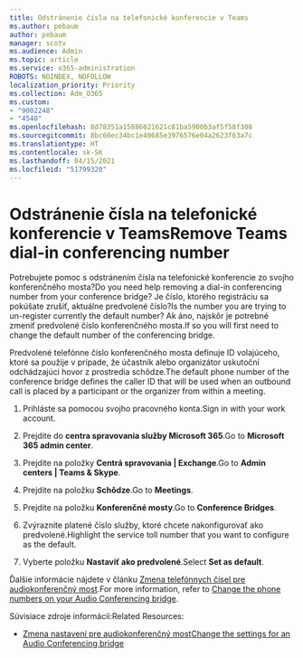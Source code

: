 ```yaml
---
title: Odstránenie čísla na telefonické konferencie v Teams
ms.author: pebaum
author: pebaum
manager: scotv
ms.audience: Admin
ms.topic: article
ms.service: o365-administration
ROBOTS: NOINDEX, NOFOLLOW
localization_priority: Priority
ms.collection: Adm_O365
ms.custom:
- "9002248"
- "4540"
ms.openlocfilehash: 8d78351a15886021621c81ba5900b3af5f58f308
ms.sourcegitcommit: 8bc60ec34bc1e40685e3976576e04a2623f63a7c
ms.translationtype: HT
ms.contentlocale: sk-SK
ms.lasthandoff: 04/15/2021
ms.locfileid: "51799320"
---
```

# <a name="remove-teams-dial-in-conferencing-number"></a><span data-ttu-id="f4ea3-102">Odstránenie čísla na telefonické konferencie v Teams</span><span class="sxs-lookup"><span data-stu-id="f4ea3-102">Remove Teams dial-in conferencing number</span></span>

<span data-ttu-id="f4ea3-103">Potrebujete pomoc s odstránením čísla na telefonické konferencie zo svojho konferenčného mosta?</span><span class="sxs-lookup"><span data-stu-id="f4ea3-103">Do you need help removing a dial-in conferencing number from your conference bridge?</span></span> <span data-ttu-id="f4ea3-104">Je číslo, ktorého registráciu sa pokúšate zrušiť, aktuálne predvolené číslo?</span><span class="sxs-lookup"><span data-stu-id="f4ea3-104">Is the number you are trying to un-register currently the default number?</span></span> <span data-ttu-id="f4ea3-105">Ak áno, najskôr je potrebné zmeniť predvolené číslo konferenčného mosta.</span><span class="sxs-lookup"><span data-stu-id="f4ea3-105">If so you will first need to change the default number of the conferencing bridge.</span></span>

<span data-ttu-id="f4ea3-106">Predvolené telefónne číslo konferenčného mosta definuje ID volajúceho, ktoré sa použije v prípade, že účastník alebo organizátor uskutoční odchádzajúci hovor z prostredia schôdze.</span><span class="sxs-lookup"><span data-stu-id="f4ea3-106">The default phone number of the conference bridge defines the caller ID that will be used when an outbound call is placed by a participant or the organizer from within a meeting.</span></span>

1. <span data-ttu-id="f4ea3-107">Prihláste sa pomocou svojho pracovného konta.</span><span class="sxs-lookup"><span data-stu-id="f4ea3-107">Sign in with your work account.</span></span>

2. <span data-ttu-id="f4ea3-108">Prejdite do **centra spravovania služby Microsoft 365**.</span><span class="sxs-lookup"><span data-stu-id="f4ea3-108">Go to **Microsoft 365 admin center**.</span></span>

3. <span data-ttu-id="f4ea3-109">Prejdite na položky **Centrá spravovania | Exchange**.</span><span class="sxs-lookup"><span data-stu-id="f4ea3-109">Go to **Admin centers | Teams & Skype**.</span></span>

4. <span data-ttu-id="f4ea3-110">Prejdite na položku **Schôdze**.</span><span class="sxs-lookup"><span data-stu-id="f4ea3-110">Go to **Meetings**.</span></span>

5. <span data-ttu-id="f4ea3-111">Prejdite na položku **Konferenčné mosty**.</span><span class="sxs-lookup"><span data-stu-id="f4ea3-111">Go to **Conference Bridges**.</span></span>

6. <span data-ttu-id="f4ea3-112">Zvýraznite platené číslo služby, ktoré chcete nakonfigurovať ako predvolené.</span><span class="sxs-lookup"><span data-stu-id="f4ea3-112">Highlight the service toll number that you want to configure as the default.</span></span>

7. <span data-ttu-id="f4ea3-113">Vyberte položku **Nastaviť ako predvolené**.</span><span class="sxs-lookup"><span data-stu-id="f4ea3-113">Select **Set as default**.</span></span>

<span data-ttu-id="f4ea3-114">Ďalšie informácie nájdete v článku [Zmena telefónnych čísel pre audiokonferenčný most](https://docs.microsoft.com/microsoftteams/change-the-phone-numbers-on-your-audio-conferencing-bridge).</span><span class="sxs-lookup"><span data-stu-id="f4ea3-114">For more information, refer to [Change the phone numbers on your Audio Conferencing bridge](https://docs.microsoft.com/microsoftteams/change-the-phone-numbers-on-your-audio-conferencing-bridge).</span></span>

<span data-ttu-id="f4ea3-115">Súvisiace zdroje informácií:</span><span class="sxs-lookup"><span data-stu-id="f4ea3-115">Related Resources:</span></span>

- [<span data-ttu-id="f4ea3-116">Zmena nastavení pre audiokonferenčný most</span><span class="sxs-lookup"><span data-stu-id="f4ea3-116">Change the settings for an Audio Conferencing bridge</span></span>](https://docs.microsoft.com/microsoftteams/change-the-settings-for-an-audio-conferencing-bridge)
